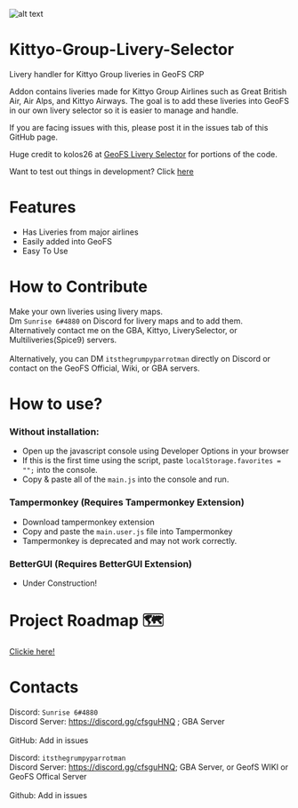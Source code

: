 
![alt text](https://raw.githubusercontent.com/Sunrise-6/Kittyo-Group-Livery-Selector/main/images/KGLS.png)

# Kittyo-Group-Livery-Selector

Livery handler for Kittyo Group liveries in GeoFS CRP

Addon contains liveries made for Kittyo Group Airlines such as Great British Air, Air Alps, and Kittyo Airways. The goal is to add these liveries into GeoFS in our own livery selector so it is easier to manage and handle. 

If you are facing issues with this, please post it in the issues tab of this GitHub page.

Huge credit to kolos26 at [GeoFS Livery Selector](https://github.com/kolos26/GEOFS-LiverySelector/tree/main) for portions of the code.

Want to test out things in development? Click [here](https://github.com/GrumpyMusician/Kittyo-Group-LS-Prerelease)

# Features
- Has Liveries from major airlines
- Easily added into GeoFS
- Easy To Use

# How to Contribute
Make your own liveries using livery maps. 
<br>Dm ```Sunrise 6#4880``` on Discord for livery maps and to add them. Alternatively contact me on the GBA, Kittyo, LiverySelector, or Multiliveries(Spice9) servers.</br>
<br>Alternatively, you can DM ```itsthegrumpyparrotman``` directly on Discord or contact on the GeoFS Official, Wiki, or GBA servers.</br> 

# How to use?
### Without installation:
- Open up the javascript console using Developer Options in your browser
- If this is the first time using the script, paste ``localStorage.favorites = "";`` into the console.
- Copy & paste all of the ```main.js``` into the console and run.

### Tampermonkey (Requires Tampermonkey Extension)
- Download tampermonkey extension
- Copy and paste the ```main.user.js``` file into Tampermonkey
- Tampermonkey is deprecated and may not work correctly.

### BetterGUI (Requires BetterGUI Extension)
- Under Construction!

# Project Roadmap 🗺️ 
[Clickie here!](https://docs.google.com/document/d/1zbSxtskQzCmVbgs93H4jcPZ2rJ7LBL9yUURcCs6yh64/edit?usp=sharing)

# Contacts
Discord: ```Sunrise 6#4880```
<br>Discord Server: https://discord.gg/cfsguHNQ ; GBA Server</br>
<br>GitHub: Add in issues</br>

Discord: ```itsthegrumpyparrotman```
<br>Discord Server: https://discord.gg/cfsguHNQ; GBA Server, or GeofS WIKI or GeoFS Offical Server</br>
<br>Github: Add in issues</br>
